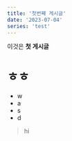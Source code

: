 ```yaml
---
title: '첫번째 게시글'
date: '2023-07-04'
series: 'test'
---
```


이것은 **첫 게시글**

# ㅎㅎ

- w
- a
- s
- d

> hi

